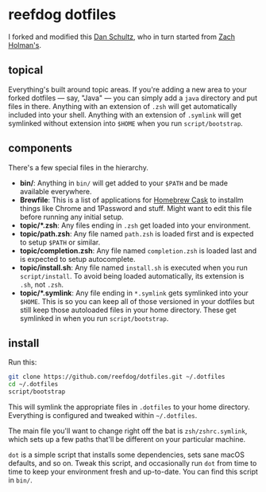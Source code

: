 # reefdog dotfiles

I forked and modified this [Dan Schultz](https://github.com/slifty/dotfiles),
who in turn started from [Zach Holman's](https://github.com/holman/dotfiles).

## topical

Everything's built around topic areas. If you're adding a new area to your forked dotfiles — say,
"Java" — you can simply add a `java` directory and put files in there. Anything with an extension
of `.zsh` will get automatically included into your shell. Anything with an extension of `.symlink`
will get symlinked without extension into `$HOME` when you run `script/bootstrap`.

## components

There's a few special files in the hierarchy.

- **bin/**: Anything in `bin/` will get added to your `$PATH` and be made available everywhere.
- **Brewfile**: This is a list of applications for [Homebrew Cask](https://caskroom.github.io) to
  installm things like Chrome and 1Password and stuff. Might want to edit this file before running
  any initial setup.
- **topic/\*.zsh**: Any files ending in `.zsh` get loaded into your environment.
- **topic/path.zsh**: Any file named `path.zsh` is loaded first and is expected to setup `$PATH` or
  similar.
- **topic/completion.zsh**: Any file named `completion.zsh` is loaded last and is expected to setup
  autocomplete.
- **topic/install.sh**: Any file named `install.sh` is executed when you run `script/install`. To
  avoid being loaded automatically, its extension is `.sh`, not `.zsh`.
- **topic/\*.symlink**: Any file ending in `*.symlink` gets symlinked into your `$HOME`. This is so
  you can keep all of those versioned in your dotfiles but still keep those autoloaded files in
  your home directory. These get symlinked in when you run `script/bootstrap`.

## install

Run this:

```sh
git clone https://github.com/reefdog/dotfiles.git ~/.dotfiles
cd ~/.dotfiles
script/bootstrap
```

This will symlink the appropriate files in `.dotfiles` to your home directory. Everything is
configured and tweaked within `~/.dotfiles`.

The main file you'll want to change right off the bat is `zsh/zshrc.symlink`, which sets up a few
paths that'll be different on your particular machine.

`dot` is a simple script that installs some dependencies, sets sane macOS defaults, and so on.
Tweak this script, and occasionally run `dot` from time to time to keep your environment fresh and
up-to-date. You can find this script in `bin/`.
